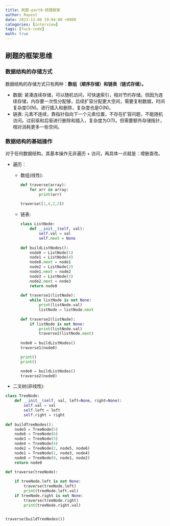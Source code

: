 ```yaml
---
title: 刷题-part0-梳理框架
author: Rayest
date: 2023-12-06 19:04:00 +0800
categories: [interview]
tags: [fuck-code]
math: true
---
```



## 刷题的框架思维

### 数据结构的存储方式

数据结构的存储方式只有两种：__数组（顺序存储）和链表（链式存储）。__

- 数据: 紧凑连续存储，可以随机访问，可快速索引，相对节约存储。但因为连续存储，内存要一次性分配够，后续扩容分配更大空间，需要复制数据，时间复杂度O(N)。进行插入和删除，复杂度也是O(N)。
- 链表: 元素不连续，靠指针指向下一个元素位置，不存在扩容问题，不能随机访问。过前驱和后驱进行删除和插入，复杂度为O(1)。但需要额外存储指针，相对消耗更多一些空间。

### 数据结构的基础操作

对于任何数据结构，其基本操作无非遍历 + 访问，再具体一点就是：增删查改。

- 遍历：
  
  - 数组(线性):
  
    ```python
    def traverse(array):
        for arr in array:
            print(arr)
            
    traverse([1,4,2,3])
    ```

  - 链表:
  
    ```python
    class ListNode:
        def __init__(self, val):
            self.val = val
            self.next = None
            
    def buildListNodes():
        node0 = ListNode(1)
        node1 = ListNode(4)
        node0.next = node1
        node2 = ListNode(2)
        node1.next = node2
        node3 = ListNode(3)
        node2.next = node3
        return node0
            
    def traverse1(listNode):
        while listNode is not None:
            print(listNode.val)
            listNode = listNode.next
            
    def traverse2(listNode):
        if listNode is not None:
            print(listNode.val)
            traverse2(listNode.next)
        
    node0 = buildListNodes()
    traverse1(node0)

    print()
    print()

    node0 = buildListNodes()
    traverse2(node0) 
    ```

- 二叉树(非线性):

```python
class TreeNode:
    def __init__(self, val, left=None, right=None):
        self.val = val
        self.left = left
        self.right = right
        
def buildTreeNodes():
    node5 = TreeNode(5)
    node6 = TreeNode(6)    
    node3 = TreeNode(3)
    node4 = TreeNode(4)
    node2 = TreeNode(2, node5, node6)
    node1 = TreeNode(1, node3, node4)
    node0 = TreeNode(0, node1, node2)
    return node0

def traverse(treeNode):
    
    if treeNode.left is not None:
        traverse(treeNode.left)
        print(treeNode.left.val)
    if treeNode.right is not None:
        traverse(treeNode.right)
        print(treeNode.right.val)

        
traverse(buildTreeNodes())
```
